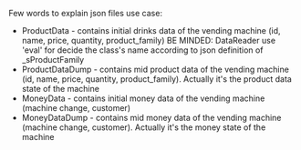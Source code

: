 
Few words to explain json files use case:
* ProductData - contains initial drinks data of the vending machine (id, name, price, quantity, product_family)
  BE MINDED: DataReader use 'eval' for decide the class's name according to json definition of _sProductFamily
* ProductDataDump - contains mid product data of the vending machine (id, name, price, quantity, product_family). Actually it's the product data state of the machine
* MoneyData - contains initial money data of the vending machine (machine change, customer)
* MoneyDataDump - contains mid money data of the vending machine (machine change, customer). Actually it's the money state of the machine